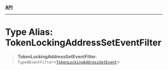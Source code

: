 [**API**](../../../README.md)

***

# Type Alias: TokenLockingAddressSetEventFilter

> **TokenLockingAddressSetEventFilter**: `TypedEventFilter`\<[`TokenLockingAddressSetEvent`](TokenLockingAddressSetEvent.md)\>
